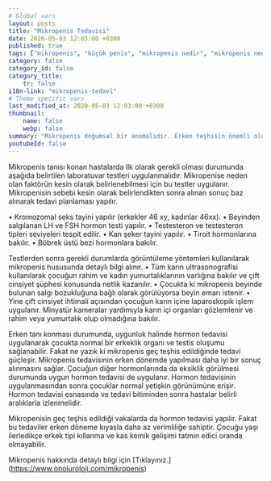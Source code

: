 ```yaml
---
# Global vars
layout: posts
title: "Mikropenis Tedavisi"
date: 2020-05-03 12:03:00 +0300
published: true
tags: ["mikropenis", "küçük penis", "mikropenis nedir", "mikropenis nedeni", "mikropenis neden olur", "küçük penis nedeni", "mikropenis sebebi", "klinefelter sendromu", "mikropenis tedavi", "mikropenis çözüm", "mikropenis hormon", "mikropenis ilaç", "küçük penis tedavi", "mikropenis ameliyat", "mikropenis hormon", "mikropenis teşhis", "mikropenis kan tahlili", "mikropenis genetik tahlili", "mikropenis estetiği", "yenidoğanda mikropenis"]
category: false
category_id: false
category_title:
    tr: false
i18n-link: "mikropenis-tedavi"
# Theme specific vars
last_modified_at: 2020-05-03 12:03:00 +0300
thumbnail:
    name: false
    webp: false
summary: "Mikropenis doğumsal bir anomalidir. Erken teşhisin önemli olduğu mikropenis hastalığı genelde maalesef geç teşhis edilir. Erken dönemde yapılan tedavi daha iyi sonuç verir."
youtubeId: false
---
```






Mikropenis tanısı konan hastalarda ilk olarak gerekli olması durumunda aşağıda belirtilen laboratuvar testleri uygulanmalıdır. Mikropenise neden olan faktörün kesin olarak belirlenebilmesi için bu testler uygulanır. Mikropenisin sebebi kesin olarak belirlendikten sonra alınan sonuç baz alınarak tedavi planlaması yapılır.

•	Kromozomal seks tayini yapılır (erkekler 46 xy, kadınlar 46xx).
•	Beyinden salgılanan LH ve FSH hormon testi yapılır.
•	Testesteron ve testesteron tipleri seviyeleri tespit edilir.
•	Kan şeker tayini yapılır.
•	Tiroit hormonlarına bakılır.
•	Böbrek üstü bezi hormonlara bakılır.

Testlerden sonra gerekli durumlarda görüntüleme yöntemleri kullanılarak mikropenis hususunda detaylı bilgi alınır.
•	Tüm karın ultrasonografisi kullanılarak çocuğun rahim ve kadın yumurtalıklarının varlığına bakılır ve çift cinsiyet şüphesi konusunda netlik kazanılır.
•	Çocukta ki mikropenis beyinde bulunan salgı bozukluğuna bağlı olarak görülüyorsa beyin emarı istenir.
•	Yine çift cinsiyet ihtimali açısından çocuğun karın içine laparoskopik işlem uygulanır. Minyatür kameralar yardımıyla karın içi organları gözlemlenir ve rahim veya yumurtalık olup olmadığına bakılır.

Erken tanı konması durumunda, uygunluk halinde hormon tedavisi uygulanarak çocukta normal bir erkeklik organı ve testis oluşumu sağlanabilir. Fakat ne yazık ki mikropenis geç teşhis edildiğinde tedavi güçleşir. Mikropenis tedavisinin erken dönemde yapılması daha iyi bir sonuç alınmasını sağlar. Çocuğun diğer hormonlarında da eksiklik görülmesi durumunda uygun hormon tedavisi de uygulanır. Hormon tedavisinin uygulanmasından sonra çocuklar normal yetişkin görünümüne erişir. Hormon tedavisi esnasında ve tedavi bitiminden sonra hastalar belirli aralıklarla izlenmelidir.

Mikropenisin geç teşhis edildiği vakalarda da hormon tedavisi yapılır. Fakat bu tedaviler erken döneme kıyasla daha az verimliliğe sahiptir. Çocuğu yaşı ilerledikçe erkek tipi kıllanma ve kas kemik gelişimi tatmin edici oranda olmayabilir.


Mikropenis hakkında detaylı bilgi için [Tıklayınız.] (https://www.onoluroloji.com/mikropenis)
